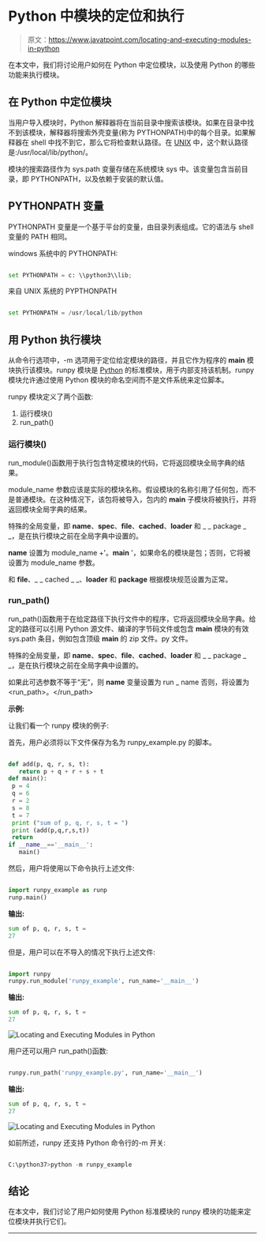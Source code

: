 # Python 中模块的定位和执行

> 原文：<https://www.javatpoint.com/locating-and-executing-modules-in-python>

在本文中，我们将讨论用户如何在 Python 中定位模块，以及使用 Python 的哪些功能来执行模块。

## 在 Python 中定位模块

当用户导入模块时，Python 解释器将在当前目录中搜索该模块。如果在目录中找不到该模块，解释器将搜索外壳变量(称为 PYTHONPATH)中的每个目录。如果解释器在 shell 中找不到它，那么它将检查默认路径。在 [UNIX](https://www.javatpoint.com/linux-tutorial) 中，这个默认路径是:/usr/local/lib/python/。

模块的搜索路径作为 sys.path 变量存储在系统模块 sys 中。该变量包含当前目录，即 PYTHONPATH，以及依赖于安装的默认值。

## PYTHONPATH 变量

PYTHONPATH 变量是一个基于平台的变量，由目录列表组成。它的语法与 shell 变量的 PATH 相同。

windows 系统中的 PYTHONPATH:

```py

set PYTHONPATH = c: \\python3\\lib;

```

来自 UNIX 系统的 PYPTHONPATH

```py

set PYTHONPATH = /usr/local/lib/python

```

## 用 Python 执行模块

从命令行选项中，-m 选项用于定位给定模块的路径，并且它作为程序的 __main__ 模块执行该模块。runpy 模块是 [Python](https://www.javatpoint.com/python-tutorial) 的标准模块，用于内部支持该机制。runpy 模块允许通过使用 Python 模块的命名空间而不是文件系统来定位脚本。

runpy 模块定义了两个函数:

1.  运行模块()
2.  run_path()

### 运行模块()

run_module()函数用于执行包含特定模块的代码，它将返回模块全局字典的结果。

module_name 参数应该是实际的模块名称。假设模块的名称引用了任何包，而不是普通模块。在这种情况下，该包将被导入，包内的 __main__ 子模块将被执行，并将返回模块全局字典的结果。

特殊的全局变量，即 __name__、__spec__、__file__、__cached__、__loader__ 和 _ _ package _ _，是在执行模块之前在全局字典中设置的。

__name__ 设置为 module_name +'。__main__ '，如果命名的模块是包；否则，它将被设置为 module_name 参数。

和 __file__、_ _ cached _ _、__loader__ 和 __package__ 根据模块规范设置为正常。

### run_path()

run_path()函数用于在给定路径下执行文件中的程序，它将返回模块全局字典。给定的路径可以引用 Python 源文件、编译的字节码文件或包含 __main__ 模块的有效 sys.path 条目，例如包含顶级 __main__ 的 zip 文件。py 文件。

特殊的全局变量，即 __name__、__spec__、__file__、__cached__、__loader__ 和 _ _ package _ _，是在执行模块之前在全局字典中设置的。

如果此可选参数不等于“无”，则 __name__ 变量设置为 run _ name 否则，将设置为<run_path>。</run_path>

**示例:**

让我们看一个 runpy 模块的例子:

首先，用户必须将以下文件保存为名为 runpy_example.py 的脚本。

```py

def add(p, q, r, s, t):
   return p + q + r + s + t
def main():
 p = 4
 q = 6
 r = 2
 s = 8
 t = 7
 print ("sum of p, q, r, s, t = ")
 print (add(p,q,r,s,t))
 return
if __name__=='__main__':
   main()

```

然后，用户将使用以下命令执行上述文件:

```py

import runpy_example as runp
runp.main()

```

**输出:**

```py
sum of p, q, r, s, t = 
27

```

但是，用户可以在不导入的情况下执行上述文件:

```py

import runpy
runpy.run_module('runpy_example', run_name='__main__')

```

**输出:**

```py
sum of p, q, r, s, t = 
27

```

![Locating and Executing Modules in Python](img/53f73dbe23878b05dc4ee8c0cc78cfc5.png)

用户还可以用户 run_path()函数:

```py

runpy.run_path('runpy_example.py', run_name='__main__')

```

**输出:**

```py
sum of p, q, r, s, t = 
27

```

![Locating and Executing Modules in Python](img/183f4fa0fff45694cfc5c7d66641b9e0.png)

如前所述，runpy 还支持 Python 命令行的-m 开关:

```py

C:\python37>python -m runpy_example

```

## 结论

在本文中，我们讨论了用户如何使用 Python 标准模块的 runpy 模块的功能来定位模块并执行它们。

* * *